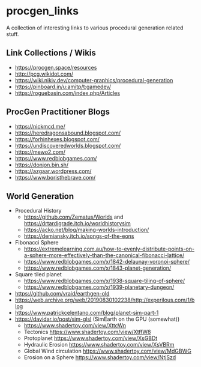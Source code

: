 # procgen_links
A collection of interesting links to various procedural generation related stuff.

## Link Collections / Wikis

- https://procgen.space/resources
- http://pcg.wikidot.com/
- https://wiki.nikiv.dev/computer-graphics/procedural-generation
- https://pinboard.in/u:amitp/t:gamedev/
- https://roguebasin.com/index.php/Articles

## ProcGen Practitioner Blogs

-  https://nickmcd.me/
-  https://heredragonsabound.blogspot.com/
-  https://forhinhexes.blogspot.com/
-  https://undiscoveredworlds.blogspot.com/
-  https://mewo2.com/
-  https://www.redblobgames.com/
-  https://donjon.bin.sh/
-  https://azgaar.wordpress.com/
-  https://www.boristhebrave.com/

## World Generation

- Procedural History
  - https://github.com/Zematus/Worlds and https://drtardigrade.itch.io/worldhistorysim
  - https://acko.net/blog/making-worlds-introduction/
  - https://demiansky.itch.io/songs-of-the-eons
- Fibonacci Sphere
  - https://extremelearning.com.au/how-to-evenly-distribute-points-on-a-sphere-more-effectively-than-the-canonical-fibonacci-lattice/
  - https://www.redblobgames.com/x/1842-delaunay-voronoi-sphere/
  - https://www.redblobgames.com/x/1843-planet-generation/
- Square tiled planet
  - https://www.redblobgames.com/x/1938-square-tiling-of-sphere/
  - https://www.redblobgames.com/x/1939-planetary-dungeon/
- https://github.com/vraid/earthgen-old
- https://web.archive.org/web/20190830102238/http://experilous.com/1/blog
- https://www.patrickcelentano.com/blog/planet-sim-part-1
- https://davidar.io/post/sim-glsl (SimEarth on the GPU (somewhat))
  - https://www.shadertoy.com/view/XttcWn
  - Tectonics https://www.shadertoy.com/view/XtffW8
  - Protoplanet https://www.shadertoy.com/view/XsGBDt
  - Hydraulic Erosion https://www.shadertoy.com/view/XsVBRm
  - Global Wind circulation https://www.shadertoy.com/view/MdGBWG
  - Erosion on a Sphere https://www.shadertoy.com/view/NtjSzd
